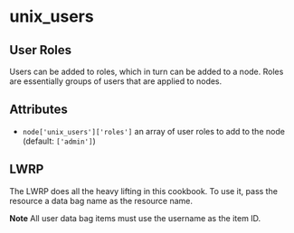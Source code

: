 # unix_users

## User Roles
Users can be added to roles, which in turn can be added to a node.  Roles are
essentially groups of users that are applied to nodes.

## Attributes
- `node['unix_users']['roles']` an array of user roles to add to the node (default: `['admin']`)

## LWRP
The LWRP does all the heavy lifting in this cookbook.  To use it, pass the resource a data bag name
as the resource name.

**Note** All user data bag items must use the username as the item ID.
